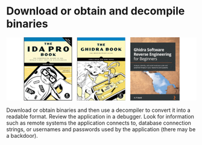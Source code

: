 # Download or obtain and decompile binaries

![Reverse engineering books](../../_static/images/reverse-engineering-books.png)

Download or obtain binaries and then use a decompiler to convert it into a readable format. Review the application
in a debugger. Look for information such as remote systems the application connects to, database connection strings,
or usernames and passwords used by the application (there may be a backdoor).
